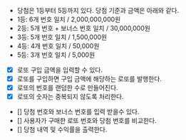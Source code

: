 - 당첨은 1등부터 5등까지 있다. 당첨 기준과 금액은 아래와 같다.
- 1등: 6개 번호 일치 / 2,000,000,000원
- 2등: 5개 번호 + 보너스 번호 일치 / 30,000,000원
- 3등: 5개 번호 일치 / 1,500,000원
- 4등: 4개 번호 일치 / 50,000원
- 5등: 3개 번호 일치 / 5,000원

- [x] 로또 구입 금액을 입력할 수 있다.
- [x] 로또를 구입하면 구입 금액에 해당하는 로또를 발행한다.
- [x] 로또의 번호를 랜덤한 수로 만들어진다.
- [x] 로또의 숫자는 중복되지 않도록 처리한다.
- [] 당첨 번호와 보너스 번호를 입력 받을수 있다.
- [] 사용자가 구매한 로또 번호와 당첨 번호를 비교한다.
- [] 당첨 내역 및 수익률을 출력한다.

